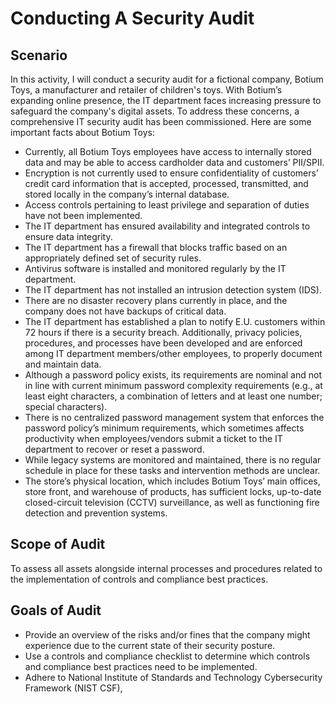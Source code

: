 # Conducting A Security Audit
## Scenario

In this activity, I will conduct a security audit for a fictional company, Botium Toys, a manufacturer and retailer of children's toys. With Botium’s expanding online presence, the IT department faces increasing pressure to safeguard the company's digital assets. To address these concerns, a comprehensive IT security audit has been commissioned.
Here are some important facts about Botium Toys:
- Currently, all Botium Toys employees have access to internally stored data and may be able to access cardholder data and customers’ PII/SPII.
- Encryption is not currently used to ensure confidentiality of customers’ credit card information that is accepted, processed, transmitted, and stored locally in the company’s internal database. 
- Access controls pertaining to least privilege and separation of duties have not been implemented.
- The IT department has ensured availability and integrated controls to ensure data integrity.
- The IT department has a firewall that blocks traffic based on an appropriately defined set of security rules.
- Antivirus software is installed and monitored regularly by the IT department. 
- The IT department has not installed an intrusion detection system (IDS).
- There are no disaster recovery plans currently in place, and the company does not have backups of critical data. 
- The IT department has established a plan to notify E.U. customers within 72 hours if there is a security breach. Additionally, privacy policies, procedures, and processes have been developed and are enforced among IT department members/other employees, to properly document and maintain data.
- Although a password policy exists, its requirements are nominal and not in line with current minimum password complexity requirements (e.g., at least eight characters, a combination of letters and at least one number; special characters). 
- There is no centralized password management system that enforces the password policy’s minimum requirements, which sometimes affects productivity when employees/vendors submit a ticket to the IT department to recover or reset a password.
- While legacy systems are monitored and maintained, there is no regular schedule in place for these tasks and intervention methods are unclear.
- The store’s physical location, which includes Botium Toys’ main offices, store front, and warehouse of products, has sufficient locks, up-to-date closed-circuit television (CCTV) surveillance, as well as functioning fire detection and prevention systems.
 
## Scope of Audit
To assess all assets alongside internal processes and procedures related to the implementation of controls and compliance best practices.

## Goals of Audit
- Provide an overview of the risks and/or fines that the company might experience due to the current state of their security posture.
- Use a controls and compliance checklist to determine which controls and compliance best practices need to be implemented.
- Adhere to National Institute of Standards and Technology Cybersecurity Framework (NIST CSF), 
